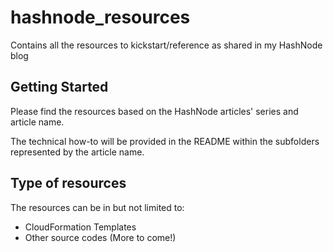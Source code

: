 # hashnode_resources
Contains all the resources to kickstart/reference as shared in my HashNode blog

## Getting Started
Please find the resources based on the HashNode articles' series and article name.

The technical how-to will be provided in the README within the subfolders represented by the article name. 

## Type of resources
The resources can be in but not limited to:
- CloudFormation Templates
- Other source codes (More to come!)